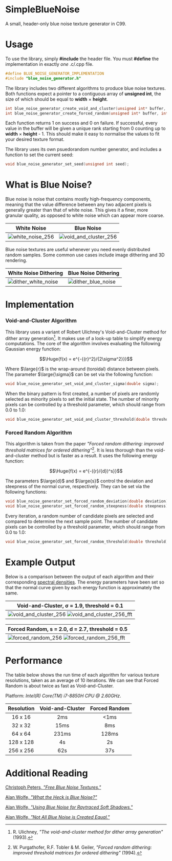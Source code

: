# SimpleBlueNoise
A small, header-only blue noise texture generator in C99.

# Usage
To use the library, simply **#include** the header file. You must **#define** the implementation in exactly _one_ .c/.cpp file.

```c
#define BLUE_NOISE_GENERATOR_IMPLEMENTATION
#include "blue_noise_generator.h"
```

The library includes two different algorithms to produce blue noise textures. Both functions expect a pointer to a contiguous array of **unsigned int**, the size of which should be equal to **width** × **height**. 

```c
int blue_noise_generator_create_void_and_cluster(unsigned int* buffer, int width, int height);
int blue_noise_generator_create_forced_random(unsigned int* buffer, int width, int height);
```

Each function returns 1 on success and 0 on failure. If successful, every value in the buffer will be given a unique rank starting from 0 counting up to **width** × **height** - 1. This should make it easy to normalise the values to fit your desired texture format.

The library uses its own psuedorandom number generator, and includes a function to set the current seed:

```c
void blue_noise_generator_set_seed(unsigned int seed);
```

# What is Blue Noise?
Blue noise is noise that contains mostly high-frequency components, meaning that the value difference between any two adjacent pixels is generally greater than that of white noise. This gives it a finer, more granular quality, as opposed to white noise which can appear more coarse.

| White Noise | Blue Noise |
|-|-|
|![white_noise_256](https://github.com/matejlou/SimpleBlueNoise/assets/120740455/eda47b5f-cd89-4195-88a4-9f108eaabe44)|![void_and_cluster_256](https://github.com/matejlou/SimpleBlueNoise/assets/120740455/c85d399e-2ab6-4c18-92cb-b3495847ab01)|

Blue noise textures are useful whenever you need evenly distributed random samples. Some common use cases include image dithering and 3D rendering.

| White Noise Dithering | Blue Noise Dithering |
|-|-|
|![dither_white_noise](https://github.com/matejlou/SimpleBlueNoise/assets/120740455/c771a2aa-c511-4937-b37c-b4069a2bb18e)|![dither_blue_noise](https://github.com/matejlou/SimpleBlueNoise/assets/120740455/6356884a-5a65-49d1-bfa8-bcebe10c4b7d)|

# Implementation
### Void-and-Cluster Algorithm
This library uses a variant of Robert Ulichney's Void-and-Cluster method for dither array generation[^1]. It makes use of a look-up table to simplify energy computations. The core of the algorithm involves evaluating the following Gaussian energy function:

$$\Huge{f(x) = e^{-{{r}^2}/{2\sigma^2}}}$$

Where $\large{r}$ is the wrap-around (toroidal) distance between pixels. The parameter $\large{\sigma}$ can be set via the following function:

```c
void blue_noise_generator_set_void_and_cluster_sigma(double sigma);
```

When the binary pattern is first created, a number of pixels are randomly selected as minority pixels to set the initial state. The number of minority pixels can be controlled by a threshold parameter, which should range from 0.0 to 1.0:

```c
void blue_noise_generator_set_void_and_cluster_threshold(double threshold);
```

### Forced Random Algorithm
This algorithm is taken from the paper _"Forced random dithering: improved threshold matrices for ordered dithering"_[^2]. It is less thorough than the void-and-cluster method but is faster as a result. It uses the following energy function:

$$\Huge{f(x) = e^{-({r}/{d})^s}}$$

The parameters $\large{d}$ and $\large{s}$ control the deviation and steepness of the normal curve, respectively. They can be set via the following functions:

```c
void blue_noise_generator_set_forced_random_deviation(double deviation);
void blue_noise_generator_set_forced_random_steepness(double steepness);
```

Every iteration, a random number of candidate pixels are selected and compared to determine the next sample point. The number of candidate pixels can be controlled by a threshold parameter, which should range from 0.0 to 1.0:

```c
void blue_noise_generator_set_forced_random_threshold(double threshold);
```

# Example Output

Below is a comparison between the output of each algorithm and their corresponding [spectral densities](https://en.wikipedia.org/wiki/Spectral_density). The energy parameters have been set so that the normal curve given by each energy function is approximately the same.

|Void-and-Cluster, σ = 1.9, threshold = 0.1|
|-|
|![void_and_cluster_256](https://github.com/matejlou/SimpleBlueNoise/assets/120740455/da03258d-b112-4b26-8e5c-a383d61b4aee) ![void_and_cluster_256_fft](https://github.com/matejlou/SimpleBlueNoise/assets/120740455/19586558-daca-4b83-8bec-c36f8a05cebf)|

|Forced Random, s = 2.0, d = 2.7, threshold = 0.5 |
|-|
|![forced_random_256](https://github.com/matejlou/SimpleBlueNoise/assets/120740455/b9de18d3-91d3-41ec-a751-b4c1e9380d01) ![forced_random_256_fft](https://github.com/matejlou/SimpleBlueNoise/assets/120740455/961b5c83-14f8-489e-bafe-de54fec99557)|

# Performance

The table below shows the run time of each algorithm for various texture resolutions, taken as an average of 10 iterations. We can see that Forced Random is about twice as fast as Void-and-Cluster.

Platform: _Intel(R) Core(TM) i7-8850H CPU @ 2.60GHz_.

| Resolution | Void-and-Cluster | Forced Random |
|:-:         | :-:              | :-:           |
| 16 x 16    | 2ms      | <1ms    |
| 32 x 32    | 15ms     | 8ms     |
| 64 x 64    | 231ms    | 128ms   |
| 128 x 128  | 4s       | 2s      |
| 256 x 256  | 62s      | 37s     |

# Additional Reading

[Christoph Peters, _"Free Blue Noise Textures."_](http://momentsingraphics.de/BlueNoise.html)

[Alan Wolfe, _"What the Heck is Blue Noise?"_](https://blog.demofox.org/2018/01/30/what-the-heck-is-blue-noise/)

[Alan Wolfe, _"Using Blue Noise for Raytraced Soft Shadows."_](https://blog.demofox.org/2020/05/16/using-blue-noise-for-raytraced-soft-shadows/)

[Alan Wolfe, _"Not All Blue Noise is Created Equal."_](https://blog.demofox.org/2018/08/12/not-all-blue-noise-is-created-equal/)


[^1]: R. Ulichney, _"The void-and-cluster method
for dither array generation"_ (1993).

[^2]: W. Purgathofer, R.F. Tobler & M. Geiler, _"Forced random dithering: improved threshold matrices for ordered dithering"_ (1994).
